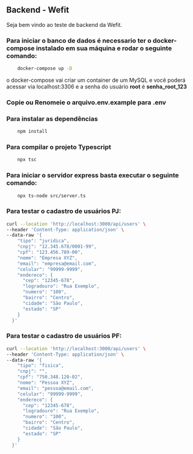 ## Backend - Wefit

Seja bem vindo ao teste de backend da Wefit.

### Para iniciar o banco de dados é necessario ter o docker-compose instalado em sua máquina e rodar o seguinte comando:
```bash
    docker-compose up -D
```
o docker-compose vai criar um container de um MySQL e você poderá acessar via localhost:3306 e a senha do usuário **root** é **senha_root_123**

### Copie ou Renomeie o arquivo.env.example para .env

### Para instalar as dependências 
```bash
    npm install
```
### Para compilar o projeto Typescript
```bash
    npx tsc
```

### Para iniciar o servidor express basta executar o seguinte comando:
```bash
    npx ts-node src/server.ts
```

### Para testar o cadastro de usuários PJ:
```bash
curl --location 'http://localhost:3000/api/users' \
--header 'Content-Type: application/json' \
--data-raw '{
    "tipo": "juridica",
    "cnpj": "12.345.678/0001-99",
    "cpf": "123.456.789-00",
    "nome": "Empresa XYZ",
    "email": "empresa@email.com",
    "celular": "99999-9999",
    "endereco": {
      "cep": "12345-678",
      "logradouro": "Rua Exemplo",
      "numero": "100",
      "bairro": "Centro",
      "cidade": "São Paulo",
      "estado": "SP"
    }
  }'
```

### Para testar o cadastro de usuários PF:
```bash
curl --location 'http://localhost:3000/api/users' \
--header 'Content-Type: application/json' \
--data-raw '{
    "tipo": "fisica",
    "cnpj": "",
    "cpf": "750.348.120-02",
    "nome": "Pessoa XYZ",
    "email": "pessoa@email.com",
    "celular": "99999-9999",
    "endereco": {
      "cep": "12345-678",
      "logradouro": "Rua Exemplo",
      "numero": "100",
      "bairro": "Centro",
      "cidade": "São Paulo",
      "estado": "SP"
    }
  }'
```